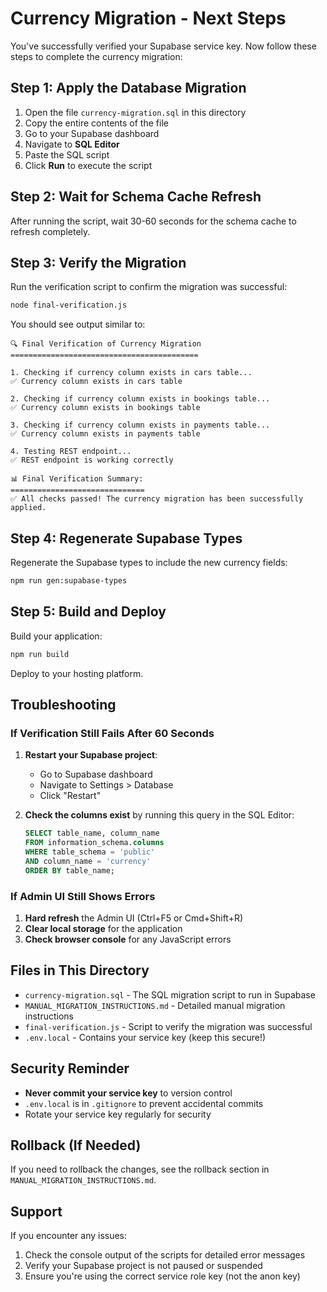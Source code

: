# Currency Migration - Next Steps

You've successfully verified your Supabase service key. Now follow these steps to complete the currency migration:

## Step 1: Apply the Database Migration

1. Open the file `currency-migration.sql` in this directory
2. Copy the entire contents of the file
3. Go to your Supabase dashboard
4. Navigate to **SQL Editor**
5. Paste the SQL script
6. Click **Run** to execute the script

## Step 2: Wait for Schema Cache Refresh

After running the script, wait 30-60 seconds for the schema cache to refresh completely.

## Step 3: Verify the Migration

Run the verification script to confirm the migration was successful:

```bash
node final-verification.js
```

You should see output similar to:
```
🔍 Final Verification of Currency Migration
==========================================

1. Checking if currency column exists in cars table...
✅ Currency column exists in cars table

2. Checking if currency column exists in bookings table...
✅ Currency column exists in bookings table

3. Checking if currency column exists in payments table...
✅ Currency column exists in payments table

4. Testing REST endpoint...
✅ REST endpoint is working correctly

📊 Final Verification Summary:
==============================
✅ All checks passed! The currency migration has been successfully applied.
```

## Step 4: Regenerate Supabase Types

Regenerate the Supabase types to include the new currency fields:

```bash
npm run gen:supabase-types
```

## Step 5: Build and Deploy

Build your application:

```bash
npm run build
```

Deploy to your hosting platform.

## Troubleshooting

### If Verification Still Fails After 60 Seconds

1. **Restart your Supabase project**:
   - Go to Supabase dashboard
   - Navigate to Settings > Database
   - Click "Restart"

2. **Check the columns exist** by running this query in the SQL Editor:
   ```sql
   SELECT table_name, column_name 
   FROM information_schema.columns 
   WHERE table_schema = 'public' 
   AND column_name = 'currency'
   ORDER BY table_name;
   ```

### If Admin UI Still Shows Errors

1. **Hard refresh** the Admin UI (Ctrl+F5 or Cmd+Shift+R)
2. **Clear local storage** for the application
3. **Check browser console** for any JavaScript errors

## Files in This Directory

- `currency-migration.sql` - The SQL migration script to run in Supabase
- `MANUAL_MIGRATION_INSTRUCTIONS.md` - Detailed manual migration instructions
- `final-verification.js` - Script to verify the migration was successful
- `.env.local` - Contains your service key (keep this secure!)

## Security Reminder

- **Never commit your service key** to version control
- `.env.local` is in `.gitignore` to prevent accidental commits
- Rotate your service key regularly for security

## Rollback (If Needed)

If you need to rollback the changes, see the rollback section in `MANUAL_MIGRATION_INSTRUCTIONS.md`.

## Support

If you encounter any issues:
1. Check the console output of the scripts for detailed error messages
2. Verify your Supabase project is not paused or suspended
3. Ensure you're using the correct service role key (not the anon key)
